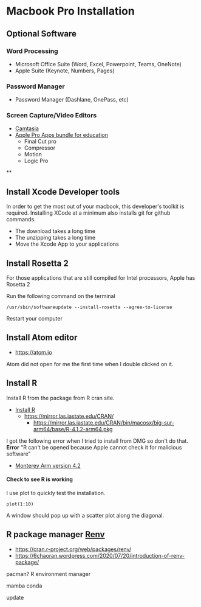 # Macbook Pro Installation

## Optional Software
### Word Processing
* Microsoft Office Suite (Word, Excel, Powerpoint, Teams, OneNote)
* Apple Suite (Keynote, Numbers, Pages)

### Password Manager
* Password Manager (Dashlane, OnePass, etc)

### Screen Capture/Video Editors
* [Camtasia](https://www.techsmith.com/download/camtasia/)
* [Apple Pro Apps bundle for education](https://www.apple.com/us-edu/shop/product/BMGE2Z/A/pro-apps-bundle-for-education)
  * Final Cut pro
  * Compressor
  * Motion
  * Logic Pro
 



** 
## Install Xcode Developer tools

In order to get the most out of your macbook, this developer's toolkit is required.  Installing XCode at a minimum also installs git for github commands. 

* The download takes a long time
* The unzipping takes a long time
* Move the Xcode App to your applications

## Install Rosetta 2
For those applications that are still compiled for Intel processors, Apple has Rosetta 2

Run the following command on the terminal

```
/usr/sbin/softwareupdate --install-rosetta --agree-to-license
```

Restart your computer

## Install Atom editor 

* https://atom.io

Atom did not open for me the first time when I double clicked on it.


## Install R

Install R from the package from R cran site.

* [Install R](https://mirror.las.iastate.edu/CRAN/)
  * https://mirror.las.iastate.edu/CRAN/
    * https://mirror.las.iastate.edu/CRAN/bin/macosx/big-sur-arm64/base/R-4.1.2-arm64.pkg

I got the following error when I tried to install from DMG so don't do that.
**Error** "R can't be opened because Apple cannot check it for malicious software"
  * [Monterey Arm version 4.2](https://mac.r-project.org/monterey/R-devel/R-GUI-8008-4.2-monterey-arm64-Release.dmg)

#### Check to see R is working

I use plot to quickly test the installation.

```
plot(1:10)
```

A window should pop up with a scatter plot along the diagonal.


## R package manager [Renv](https://cran.r-project.org/web/packages/renv/)

* https://cran.r-project.org/web/packages/renv/
* https://6chaoran.wordpress.com/2020/07/20/introduction-of-renv-package/


pacman?
R environment manager

mamba conda

update
